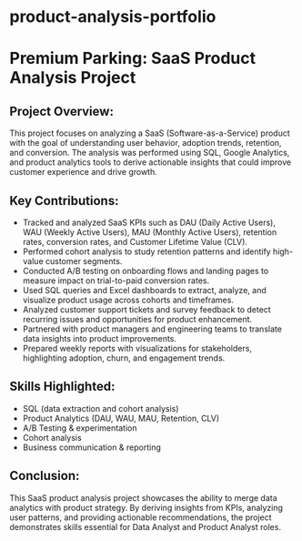 # product-analysis-portfolio
Premium Parking: SaaS Product Analysis Project
=============================

Project Overview:
-----------------
This project focuses on analyzing a SaaS (Software-as-a-Service) product with the goal of understanding 
user behavior, adoption trends, retention, and conversion. The analysis was performed using SQL, Google Analytics, 
and product analytics tools to derive actionable insights that could improve customer experience and drive growth.

Key Contributions:
------------------
- Tracked and analyzed SaaS KPIs such as DAU (Daily Active Users), WAU (Weekly Active Users), MAU (Monthly Active Users), retention rates, conversion rates, and Customer Lifetime Value (CLV).
- Performed cohort analysis to study retention patterns and identify high-value customer segments.
- Conducted A/B testing on onboarding flows and landing pages to measure impact on trial-to-paid conversion rates.
- Used SQL queries and Excel dashboards to extract, analyze, and visualize product usage across cohorts and timeframes.
- Analyzed customer support tickets and survey feedback to detect recurring issues and opportunities for product enhancement.
- Partnered with product managers and engineering teams to translate data insights into product improvements.
- Prepared weekly reports with visualizations for stakeholders, highlighting adoption, churn, and engagement trends.

Skills Highlighted:
-------------------
- SQL (data extraction and cohort analysis)
- Product Analytics (DAU, WAU, MAU, Retention, CLV)
- A/B Testing & experimentation
- Cohort analysis
- Business communication & reporting

Conclusion:
-----------
This SaaS product analysis project showcases the ability to merge data analytics with product strategy. 
By deriving insights from KPIs, analyzing user patterns, and providing actionable recommendations, 
the project demonstrates skills essential for Data Analyst and Product Analyst roles.

